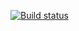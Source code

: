 [![Build status](https://ci.appveyor.com/api/projects/status/3chu9n3r8u4jw4id?svg=true)](https://ci.appveyor.com/project/Tot-Anton/3-task-1-ordering-card)
